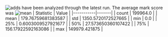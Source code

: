 ![adds](https://img.shields.io/badge/199964-addresses-yellow) have been analyzed through the latest run.
The average mark score was ![mean](https://img.shields.io/badge/~-179-yellow)
| Statistic | Value |
|-----------|-------|
| count | 199964.0 |
| mean | 179.76759681383587 |
| std | 1350.5720172527665 |
| min | 0.0 |
| 25% | 0.6003009527921677 |
| 50% | 27.573650360107422 |
| 75% | 156.17922592163086 |
| max | 149979.421875 |
